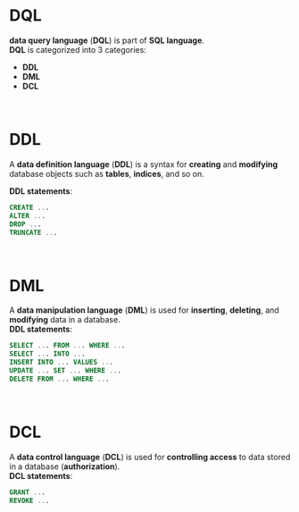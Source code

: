 # DQL
**data query language** (**DQL**) is part of **SQL language**.<br>
**DQL** is categorized into 3 categories:
- **DDL**
- **DML**
- **DCL**

<br>

# DDL
A **data definition language** (**DDL**) is a syntax for **creating** and **modifying** database objects such as **tables**, **indices**, and so on.<br>

**DDL statements**:
```sql
CREATE ...
ALTER ...
DROP ...
TRUNCATE ...
```

<br>

# DML
A **data manipulation language** (**DML**) is used for **inserting**, **deleting**, and **modifying** data in a database.<br>
**DDL statements**:
```sql
SELECT ... FROM ... WHERE ...
SELECT ... INTO ...
INSERT INTO ... VALUES ...
UPDATE ... SET ... WHERE ...
DELETE FROM ... WHERE ...
```

<br>

# DCL
A **data control language** (**DCL**) is used for **controlling access** to data stored in a database (**authorization**).<br>
**DCL statements**:
```sql
GRANT ...
REVOKE ...
```
